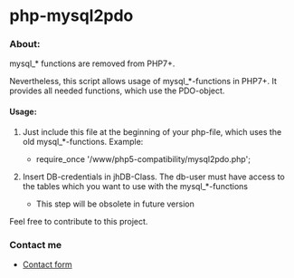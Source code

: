 php-mysql2pdo
==========

### About:
mysql_* functions are removed from PHP7+.

Nevertheless, this script allows usage of mysql_*-functions in PHP7+.
It provides all needed functions, which use the PDO-object.

#### Usage:
1. Just include this file at the beginning of your php-file, which uses the old mysql_*-functions. Example:
    - require_once '/www/php5-compatibility/mysql2pdo.php';

2. Insert DB-credentials in jhDB-Class. The db-user must have access to the tables which you want to use with the mysql_*-functions
    - This step will be obsolete in future version

Feel free to contribute to this project.

### Contact me
 * [Contact form](https://www.herber-edevelopment.de/#contact)
